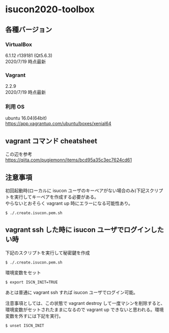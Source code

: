 # isucon2020-toolbox

## 各種バージョン

### VirtualBox

6.1.12 r139181 (Qt5.6.3)  
2020/7/19 時点最新

### Vagrant

2.2.9  
2020/7/19 時点最新

### 利用 OS

ubuntu 16.04(64bit)  
https://app.vagrantup.com/ubuntu/boxes/xenial64

## vagrant コマンド cheatsheet

この辺を参考  
https://qiita.com/pugiemonn/items/bcd95a35c3ec7624cd61

## 注意事項

初回起動時(ローカルに isucon ユーザのキーペアがない場合のみ)下記スクリプトを実行してキーペアを作成する必要がある。  
やらないとおそらく vagrant up 時にエラーになる可能性あり。

```
$ ./.create.isucon.pem.sh
```

## vagrant ssh した時に isucon ユーザでログインしたい時

下記のスクリプトを実行して秘密鍵を作成

```
$ ./.create.isucon.pem.sh
```

環境変数をセット

```
$ export ISCN_INIT=TRUE
```

あとは普通に vagrant ssh すれば isucon ユーザでログイン可能。

注意事項としては、この状態で vagrant destroy して一度マシンを削除すると、環境変数がセットされたままになるので vagrant up できないと思われる。環境変数を外すには下記を実行。

```
$ unset ISCN_INIT
```
